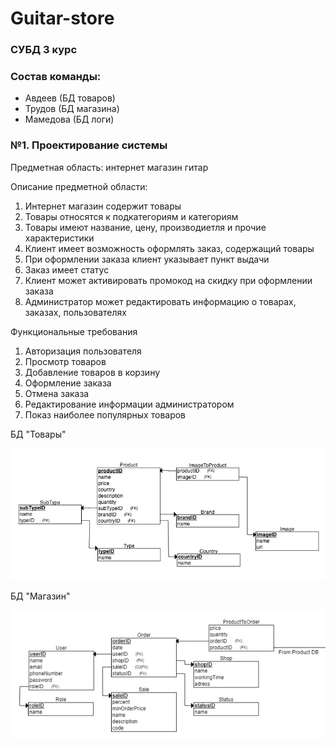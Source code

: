 # Guitar-store
### СУБД 3 курс 

### Состав команды:
- Авдеев (БД товаров)
- Трудов (БД магазина)
- Мамедова (БД логи)


### №1. Проектирование системы
Предметная область: интернет магазин гитар  

Описание предметной области:
1) Интернет магазин содержит товары
2) Товары относятся к подкатегориям и категориям
3) Товары имеют название, цену, производиетля и прочие характеристики
4) Клиент имеет возможность оформлять заказ, содержащий товары 
5) При оформлении заказа клиент указывает пункт выдачи  
6) Заказ имеет статус 
7) Клиент может активировать промокод на скидку при оформлении заказа
8) Администратор может редактировать информацию о товарах, заказах, пользователях

Функциональные требования
1) Авторизация пользователя 
2) Просмотр товаров 
3) Добавление товаров в корзину 
4) Оформление заказа 
5) Отмена заказа 
6) Редактирование информации администратором
7) Показ наиболее популярных товаров

БД "Товары"

![Реляционная схема БД "Товары"](/images/DB_Product_ERDPlus.png)

БД "Магазин"

![Реляционная схема БД "Магазин"](/images/DB_Store_ERDPlus.jpg)



























